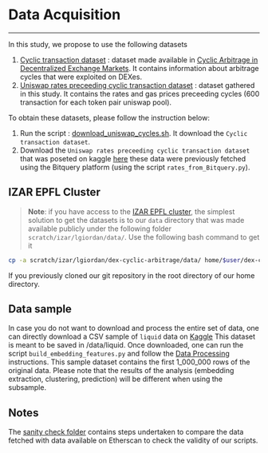 # Data Acquisition 
---

In this study, we propose to use the following datasets 
1. [Cyclic transaction dataset](https://disco.ethz.ch/misc/uniswap/cycles_in_Uniswap.json) : dataset made available in [Cyclic Arbitrage in Decentralized Exchange Markets](https://arxiv.org/abs/2105.02784). It contains information about arbitrage cycles that were exploited on DEXes. 
2. [Uniswap rates preceeding cyclic transaction dataset](https://www.kaggle.com/ogst68/uniswap-rates-preceeding-cyclic-arbitrages-raw/download) : dataset gathered in this study. It contains  the rates and gas prices preceeding cycles (600 transaction for each token pair uniswap pool).

To obtain these datasets, please follow the instruction below: 
1. Run the script : [download_uniswap_cycles.sh](scripts/data_processing.sh). It download the  `Cyclic transaction dataset`.
2. Download the `Uniswap rates preceeding cyclic transaction dataset` that was poseted on kaggle [here](https://www.kaggle.com/ogst68/uniswap-rates-preceeding-cyclic-arbitrages-raw/download) these data were previously fetched using the Bitquery platform (using the script `rates_from_Bitquery.py`). 

## IZAR EPFL Cluster
> **Note**: if you have access to the [IZAR EPFL cluster](https://www.epfl.ch/research/facilities/scitas/hardware/izar/), the simplest solution to get the datasets is to our `data` directory that was made available publicly under the following folder `scratch/izar/lgiordan/data/`. Use the following bash command to get it 

```bash
cp -a scratch/izar/lgiordan/dex-cyclic-arbitrage/data/ home/$user/dex-cyclic-arbitrage/data/ 
```
If you previously cloned our git repository in the root directory of our home directory.

## Data sample 
In case you do not want to download and process the entire set of data, one can directly download a CSV sample of `liquid` data on [Kaggle](https://www.kaggle.com/ogst68/uniswap-data-liquid)
This dataset is meant to be saved in /data/liquid. Once downloaded, one can run the script `build_embedding_features.py` and follow the [Data Processing](data_processing/README.md) instructions. This sample dataset contains the first 1_000_000 rows of the original data. Please note that the results of the analysis (embedding extraction, clustering, prediction) will be different when using the subsample.


## Notes

The [sanity check folder](sanity_checks) contains steps undertaken to compare the data fetched with data available on Etherscan to check the validity of our scripts.
